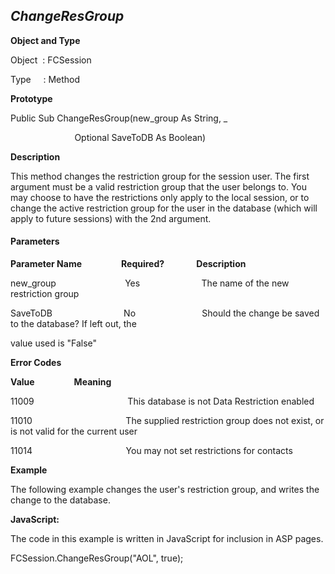 _ChangeResGroup_
----------------

**Object and Type**

Object  : FCSession

Type     : Method

**Prototype**

Public Sub ChangeResGroup(new_group As String, _

                          Optional SaveToDB As Boolean)

**Description**

This method changes the restriction group for the session user. The first argument must be a valid restriction group that the user belongs to. You may choose to have the restrictions only apply to the local session, or to change the active restriction group for the user in the database (which will apply to future sessions) with the 2nd argument.

#### Parameters
**Parameter Name**                **Required?**             **Description**

new_group                            Yes                         The name of the new restriction group

SaveToDB                             No                           Should the change be saved to the database? If left out, the

value used is "False"

**Error Codes**

**Value**                **Meaning**

11009                                      This database is not Data Restriction enabled

11010                                      The supplied restriction group does not exist, or is not valid for the current user

11014                                      You may not set restrictions for contacts

**Example**

The following example changes the user's restriction group, and writes the change to the database.

**JavaScript:**

The code in this example is written in JavaScript for inclusion in ASP pages.

FCSession.ChangeResGroup("AOL", true);